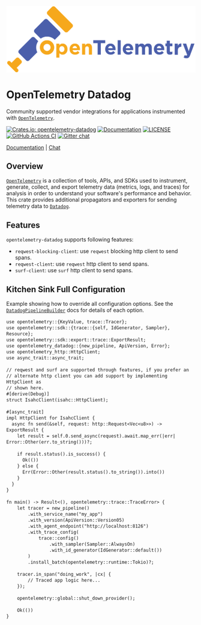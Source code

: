 ![OpenTelemetry — An observability framework for cloud-native software.][splash]

[splash]: https://raw.githubusercontent.com/open-telemetry/opentelemetry-rust/main/assets/logo-text.png

# OpenTelemetry Datadog

Community supported vendor integrations for applications instrumented with [`OpenTelemetry`].

[![Crates.io: opentelemetry-datadog](https://img.shields.io/crates/v/opentelemetry-datadog.svg)](https://crates.io/crates/opentelemetry-datadog)
[![Documentation](https://docs.rs/opentelemetry-datadog/badge.svg)](https://docs.rs/opentelemetry-datadog)
[![LICENSE](https://img.shields.io/crates/l/opentelemetry-datadog)](./LICENSE)
[![GitHub Actions CI](https://github.com/open-telemetry/opentelemetry-rust/workflows/CI/badge.svg)](https://github.com/open-telemetry/opentelemetry-rust/actions?query=workflow%3ACI+branch%3Amain)
[![Gitter chat](https://img.shields.io/badge/gitter-join%20chat%20%E2%86%92-brightgreen.svg)](https://gitter.im/open-telemetry/opentelemetry-rust)

[Documentation](https://docs.rs/opentelemetry-datadog) |
[Chat](https://gitter.im/open-telemetry/opentelemetry-rust)

## Overview

[`OpenTelemetry`] is a collection of tools, APIs, and SDKs used to instrument,
generate, collect, and export telemetry data (metrics, logs, and traces) for
analysis in order to understand your software's performance and behavior. This
crate provides additional propagators and exporters for sending telemetry data
to [`Datadog`].

## Features

`opentelemetry-datadog` supports following features:

- `reqwest-blocking-client`: use `reqwest` blocking http client to send spans.
- `reqwest-client`: use `reqwest` http client to send spans.
- `surf-client`: use `surf` http client to send spans.


## Kitchen Sink Full Configuration

 Example showing how to override all configuration options. See the
 [`DatadogPipelineBuilder`] docs for details of each option.

 [`DatadogPipelineBuilder`]: struct.DatadogPipelineBuilder.html

 ```rust,no_run
 use opentelemetry::{KeyValue, trace::Tracer};
 use opentelemetry::sdk::{trace::{self, IdGenerator, Sampler}, Resource};
 use opentelemetry::sdk::export::trace::ExportResult;
 use opentelemetry_datadog::{new_pipeline, ApiVersion, Error};
 use opentelemetry_http::HttpClient;
 use async_trait::async_trait;

 // reqwest and surf are supported through features, if you prefer an
 // alternate http client you can add support by implementing HttpClient as
 // shown here.
 #[derive(Debug)]
 struct IsahcClient(isahc::HttpClient);

 #[async_trait]
 impl HttpClient for IsahcClient {
   async fn send(&self, request: http::Request<Vec<u8>>) -> ExportResult {
     let result = self.0.send_async(request).await.map_err(|err| Error::Other(err.to_string()))?;

     if result.status().is_success() {
       Ok(())
     } else {
       Err(Error::Other(result.status().to_string()).into())
     }
   }
 }

 fn main() -> Result<(), opentelemetry::trace::TraceError> {
     let tracer = new_pipeline()
         .with_service_name("my_app")
         .with_version(ApiVersion::Version05)
         .with_agent_endpoint("http://localhost:8126")
         .with_trace_config(
             trace::config()
                 .with_sampler(Sampler::AlwaysOn)
                 .with_id_generator(IdGenerator::default())
         )
         .install_batch(opentelemetry::runtime::Tokio)?;

     tracer.in_span("doing_work", |cx| {
         // Traced app logic here...
     });
     
     opentelemetry::global::shut_down_provider();

     Ok(())
 }
 ```

[`Datadog`]: https://www.datadoghq.com/
[`OpenTelemetry`]: https://crates.io/crates/opentelemetry
